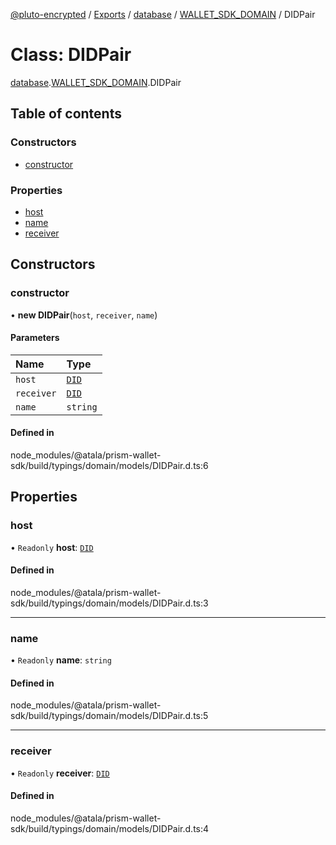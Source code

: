 [@pluto-encrypted](../README.md) / [Exports](../modules.md) / [database](../modules/database-1.md) / [WALLET\_SDK\_DOMAIN](../modules/database-1.WALLET_SDK_DOMAIN.md) / DIDPair

# Class: DIDPair

[database](../modules/database-1.md).[WALLET\_SDK\_DOMAIN](../modules/database-1.WALLET_SDK_DOMAIN.md).DIDPair

## Table of contents

### Constructors

- [constructor](database-1.WALLET_SDK_DOMAIN.DIDPair.md#constructor)

### Properties

- [host](database-1.WALLET_SDK_DOMAIN.DIDPair.md#host)
- [name](database-1.WALLET_SDK_DOMAIN.DIDPair.md#name)
- [receiver](database-1.WALLET_SDK_DOMAIN.DIDPair.md#receiver)

## Constructors

### constructor

• **new DIDPair**(`host`, `receiver`, `name`)

#### Parameters

| Name | Type |
| :------ | :------ |
| `host` | [`DID`](database-1.WALLET_SDK_DOMAIN.DID.md) |
| `receiver` | [`DID`](database-1.WALLET_SDK_DOMAIN.DID.md) |
| `name` | `string` |

#### Defined in

node_modules/@atala/prism-wallet-sdk/build/typings/domain/models/DIDPair.d.ts:6

## Properties

### host

• `Readonly` **host**: [`DID`](database-1.WALLET_SDK_DOMAIN.DID.md)

#### Defined in

node_modules/@atala/prism-wallet-sdk/build/typings/domain/models/DIDPair.d.ts:3

___

### name

• `Readonly` **name**: `string`

#### Defined in

node_modules/@atala/prism-wallet-sdk/build/typings/domain/models/DIDPair.d.ts:5

___

### receiver

• `Readonly` **receiver**: [`DID`](database-1.WALLET_SDK_DOMAIN.DID.md)

#### Defined in

node_modules/@atala/prism-wallet-sdk/build/typings/domain/models/DIDPair.d.ts:4
